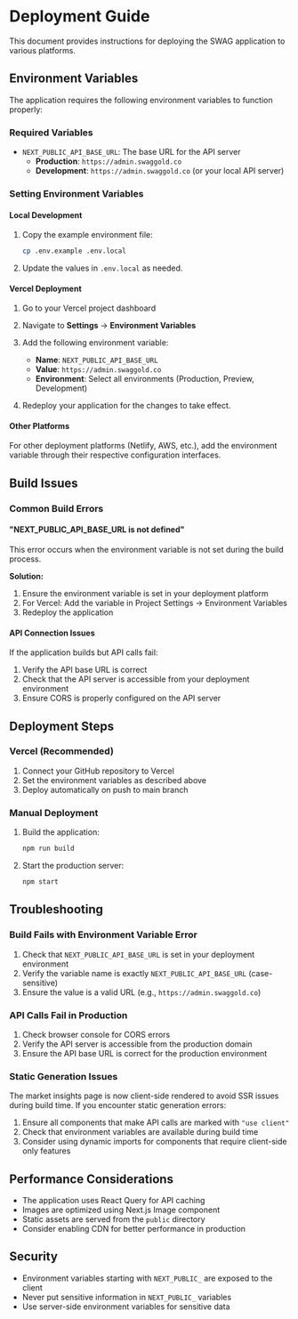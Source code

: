 # Deployment Guide

This document provides instructions for deploying the SWAG application to various platforms.

## Environment Variables

The application requires the following environment variables to function properly:

### Required Variables

- `NEXT_PUBLIC_API_BASE_URL`: The base URL for the API server
  - **Production**: `https://admin.swaggold.co`
  - **Development**: `https://admin.swaggold.co` (or your local API server)

### Setting Environment Variables

#### Local Development

1. Copy the example environment file:
   ```bash
   cp .env.example .env.local
   ```

2. Update the values in `.env.local` as needed.

#### Vercel Deployment

1. Go to your Vercel project dashboard
2. Navigate to **Settings** → **Environment Variables**
3. Add the following environment variable:
   - **Name**: `NEXT_PUBLIC_API_BASE_URL`
   - **Value**: `https://admin.swaggold.co`
   - **Environment**: Select all environments (Production, Preview, Development)

4. Redeploy your application for the changes to take effect.

#### Other Platforms

For other deployment platforms (Netlify, AWS, etc.), add the environment variable through their respective configuration interfaces.

## Build Issues

### Common Build Errors

#### "NEXT_PUBLIC_API_BASE_URL is not defined"

This error occurs when the environment variable is not set during the build process.

**Solution:**
1. Ensure the environment variable is set in your deployment platform
2. For Vercel: Add the variable in Project Settings → Environment Variables
3. Redeploy the application

#### API Connection Issues

If the application builds but API calls fail:

1. Verify the API base URL is correct
2. Check that the API server is accessible from your deployment environment
3. Ensure CORS is properly configured on the API server

## Deployment Steps

### Vercel (Recommended)

1. Connect your GitHub repository to Vercel
2. Set the environment variables as described above
3. Deploy automatically on push to main branch

### Manual Deployment

1. Build the application:
   ```bash
   npm run build
   ```

2. Start the production server:
   ```bash
   npm start
   ```

## Troubleshooting

### Build Fails with Environment Variable Error

1. Check that `NEXT_PUBLIC_API_BASE_URL` is set in your deployment environment
2. Verify the variable name is exactly `NEXT_PUBLIC_API_BASE_URL` (case-sensitive)
3. Ensure the value is a valid URL (e.g., `https://admin.swaggold.co`)

### API Calls Fail in Production

1. Check browser console for CORS errors
2. Verify the API server is accessible from the production domain
3. Ensure the API base URL is correct for the production environment

### Static Generation Issues

The market insights page is now client-side rendered to avoid SSR issues during build time. If you encounter static generation errors:

1. Ensure all components that make API calls are marked with `"use client"`
2. Check that environment variables are available during build time
3. Consider using dynamic imports for components that require client-side only features

## Performance Considerations

- The application uses React Query for API caching
- Images are optimized using Next.js Image component
- Static assets are served from the `public` directory
- Consider enabling CDN for better performance in production

## Security

- Environment variables starting with `NEXT_PUBLIC_` are exposed to the client
- Never put sensitive information in `NEXT_PUBLIC_` variables
- Use server-side environment variables for sensitive data
